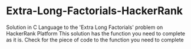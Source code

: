 # Extra-Long-Factorials-HackerRank
Solution in C Language to the 'Extra Long Factorials' problem on HackerRank Platform
This solution has the function you need to complete as it is.
Check for the piece of code to the function you need to complete
